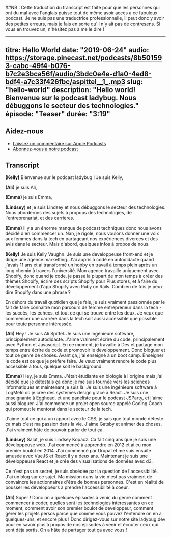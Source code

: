 ##NB : Cette traduction du transcript est faite pour que les personnes qui ont du mal avec l'anglais puisse tout de même avoir accès à ce fabuleux podcast. Je ne suis pas une traductrice professionnelle, il peut donc y avoir des petites erreurs, mais je fais en sorte qu'il n'y ait pas de contresens. Si vous en trouvez un, n'hésitez pas à me le dire ! 

---
titre: Hello World
date: "2019-06-24"
audio: https://storage.pinecast.net/podcasts/8b501593-cabc-49f4-b076-b7c2e3bca56f/audio/3bdc0e4e-d1a0-4ed8-bdf4-a7c33f426fbc/aspittel__1_.mp3
slug: "hello-world"
description: "Hello world! Bienvenue sur le podcast ladybug. Nous débuggons le secteur des technologies."
épisode: "Teaser"
durée: "3:19"
---

## Aidez-nous

- <a target="_blank" href="https://podcasts.apple.com/us/podcast/ladybug-podcast/id1469229625">Laissez un commentaire sur Apple Podcasts</a>
- <a target="_blank" href="https://link.chtbl.com/ladybugpodcast">Abonnez-vous à notre podcast</a>

## Transcript

<div class="transcript">

**(Kelly)** Bienvenue sur le podcast ladybug ! Je suis Kelly,

**(Ali)** je suis Ali,

**(Emma)** je suis Emma,

**(Lindsey)** et je suis Lindsey et nous débuggons le secteur des technologies. Nous aborderons des sujets à propops des technologies, de l'entreprenariat, et des carrières.

**(Emma)** Il y a un énorme manque de podcast techniques donc nous avons décidé d'en commencer un. Nan, je rigole, nous voulons donner une voix aux femmes dans la tech en partageant nos expériences diverces et des avis dans le secteur. Mais d'abord, quelques infos à propos de nous. 

**(Kelly)** Je suis Kelly Vaughn. Je suis une developpeuse front-end et je dirige une agence marketting. J'ai appris à codé en autodidacte quand j'avais 11 ans et ai transformé un hobby en travail à temps plein après un long chemin à travers l'université. Mon agence travaille uniquement avec Shopify, donc quand je code, je passe la plupart de mon temps à créer des thèmes Shopify, écrire des scripts Shopify pour Plus stores, et à faire du développement d'app Shopify avec Ruby on Rails. Combien de fois je peux dire Shopify dans une phrase ?

En dehors du travail quotidien que je fais, je suis vraiment passionnée par le fait de faire connaître mon parcours de femme entrepreneur dans la tech - les succès, les échecs, et tout ce qui se trouve entre les deux. Je veux que commencer une carrière dans la tech soit aussi accessible que possible pour toute personne intéressée. 

**(Ali)** Hey ! Je suis Ali Spittel. Je suis une ingénieure software, principalement autodidacte. J'aime vraiment écrire du code, principalement avec Python et Javascript. En ce moment, je travaille à Dev et partage mon temps entre écrire du code et promovoir le developpement. Donc bloguer et tout ce genre de choses. Avant ça, j'ai enseigné à un boot camp. Enseigner le code est ce que je préfère faire. Je veux vraiment rendre le code plus accessible à tous, quelque soit le background. 

**(Emma)** Hey, je suis Emma. J'était étudiante en biologie à l'origine mais j'ai décidé que je détestais ça donc je me suis tournée vers les sciences informatiques et maintenant je suis là. Je suis une ingénieure software à LogMeIn où je crée des systèmes design grâce à React. Je suis une enseignante à Egghead, et une panéliste pour le podcast JSParty, et j'aime aussi bloguer. J'ai commencé un projet open source appelé Coding Coach qui promeut le mentorat dans le secteur de la tech. 

J'aime tout ce qui a un rapport avec le CSS, je sais que tout monde déteste ça mais c'est ma passion dans la vie. J'aime Gatsby et animer des choses. J'ai vraiment hâte de pouvoir parler de tout ça. 

**(Lindsey)** Salut, je suis Lindsey Kopacz. Ca fait cinq ans que je suis une développeuse web. J'ai commencé à apprendre en 2012 et ai eu mon premier boulot en 2014. J'ai commencé par Drupal et me suis ensuite amusée avec VueJS et React il y a deux ans. Maintenant je suis une développeuse React et je crée des visualisations de données avec d3.

Ce n'est pas un secret, je suis obsédée par la question de l'accessibilité. J'ai un blog sur ce sujet. Ma mission dans la vie n'est pas vraiment de convaincre les actionnaires d'être de bonnes personnes. C'est en réalité de pousser les développeurs à prendre l'accessibilité à coeur. 

**(Ali)** Super ! Donc on a quelques épisodes à venir, du genre comment commencer à coder, quelles sont les technologies intéressantes en ce moment, comment avoir son premier boulot de developpeur, comment gérer les projets persos parce que comme vous pouvez l'entendre on en a quelques-uns, et encore plus ! Donc dirigez-vous sur notre site ladybug.dev pour en savoir plus à propos de nos épisodes à venir et écouter ceux qui sont déjà sortis. On a hâte de partager tout ça avec vous !

</div>
